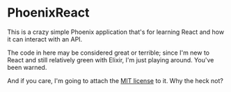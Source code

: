 # PhoenixReact

This is a crazy simple Phoenix application that's for learning React and how it can interact with an API.

The code in here may be considered great or terrible; since I'm new to React and still relatively green with
Elixir, I'm just playing around.  You've been warned.

And if you care, I'm going to attach the [MIT license](https://opensource.org/licenses/MIT) to it.  Why the heck not?
